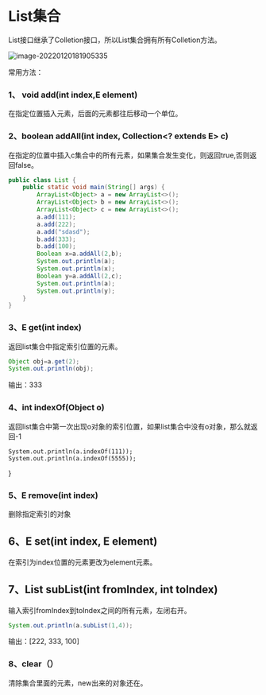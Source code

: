 # List集合

List接口继承了Colletion接口，所以List集合拥有所有Colletion方法。

![image-20220120181905335](C:\Users\鹤\AppData\Roaming\Typora\typora-user-images\image-20220120181905335.png)

常用方法：

### 1、 void add(int index,E element)

在指定位置插入元素，后面的元素都往后移动一个单位。

### 2、boolean **addAll**(int index, Collection<? extends E> c)

在指定的位置中插入c集合中的所有元素，如果集合发生变化，则返回true,否则返回false。

```java
public class List {
    public static void main(String[] args) {
        ArrayList<Object> a = new ArrayList<>();
        ArrayList<Object> b = new ArrayList<>();
        ArrayList<Object> c = new ArrayList<>();
        a.add(111);
        a.add(222);
        a.add("sdasd");
        b.add(333);
        b.add(100);
        Boolean x=a.addAll(2,b);
        System.out.println(a);
        System.out.println(x);
        Boolean y=a.addAll(2,c);
        System.out.println(a);
        System.out.println(y);
    }
}
```



### 3、E get(int index)

返回list集合中指定索引位置的元素。

```java
Object obj=a.get(2);
System.out.println(obj);
```

输出：333

### 4、int indexOf(Object o)

返回list集合中第一次出现o对象的索引位置，如果list集合中没有o对象，那么就返回-1

```
System.out.println(a.indexOf(111));
System.out.println(a.indexOf(5555));
```

}

### 5、E **remove**(int index)

删除指定索引的对象 

## 6、E **set**(int index, E element)

在索引为index位置的元素更改为element元素。

## 7、List<E> **subList**(int fromIndex, int toIndex)

输入索引fromIndex到toIndex之间的所有元素，左闭右开。

```java
System.out.println(a.subList(1,4));
```

输出：[222, 333, 100]

### 8、clear（）

清除集合里面的元素，new出来的对象还在。

